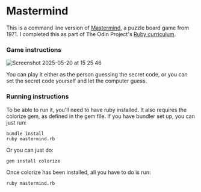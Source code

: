 # Mastermind

This is a command line version of [Mastermind](https://boardgamegeek.com/boardgame/2392/mastermind), a puzzle board game from 1971. I completed this as part of The Odin Project's [Ruby curriculum](https://www.theodinproject.com/lessons/ruby-mastermind).

### Game instructions 
![Screenshot 2025-05-20 at 15 25 46](https://github.com/user-attachments/assets/bdcee26c-19a7-4730-bbdf-706a9d803373)

You can play it either as the person guessing the secret code, or you can set the secret code yourself and let the computer guess. 

### Running instructions
To be able to run it, you'll need to have ruby installed. It also requires the colorize gem, as defined in the gem file. If you have bundler set up, you can just run:
```
bundle install
ruby mastermind.rb
```
Or you can just do:
```
gem install colorize
```
Once colorize has been installed, all you have to do is run:

```
ruby mastermind.rb
```
